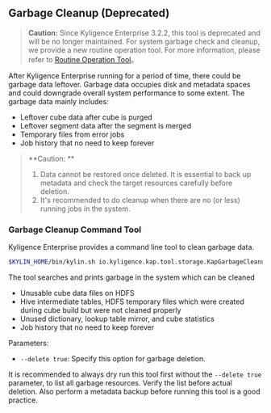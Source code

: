## Garbage Cleanup (Deprecated)
> **Caution:** Since Kyligence Enterprise 3.2.2, this tool is deprecated and will be no longer maintained. For system garbage check and cleanup, we provide a new routine operation tool. For more information, please refer to [Routine Operation Tool](./routine_tool.en.md)。

After Kyligence Enterprise running for a period of time, there could be garbage data leftover. Garbage data occupies disk and metadata spaces and could downgrade overall system performance to some extent. The garbage data mainly includes: 

- Leftover cube data after cube is purged
- Leftover segment data after the segment is merged
- Temporary files from error jobs
- Job history that no need to keep forever

> **Caution: **
>
> 1. Data cannot be restored once deleted. It is essential to back up metadata and check the target resources carefully before deletion.
> 2. It's recommended to do cleanup when there are no (or less) running jobs in the system.
>

### Garbage Cleanup Command Tool

Kyligence Enterprise provides a command line tool to clean garbage data.

```sh
$KYLIN_HOME/bin/kylin.sh io.kyligence.kap.tool.storage.KapGarbageCleanupCLI [--delete true]
```

The tool searches and prints garbage in the system which can be cleaned

- Unusable cube data files on HDFS
- Hive intermediate tables, HDFS temporary files which were created during cube build but were not cleaned properly
- Unused dictionary, lookup table mirror, and cube statistics
- Job history that no need to keep forever

Parameters:

- `--delete true`: Specify this option for garbage deletion.

It is recommended to always dry run this tool first without the `--delete true` parameter, to list all garbage resources. Verify the list before actual deletion. Also perform a metadata backup before running this tool is a good practice. 
